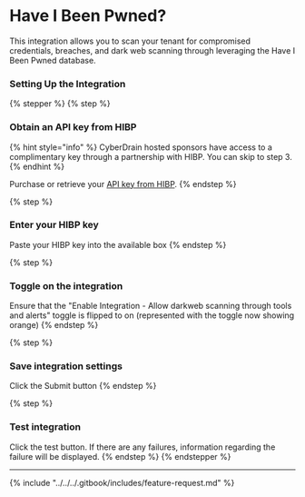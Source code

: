 # Have I Been Pwned?

This integration allows you to scan your tenant for compromised credentials, breaches, and dark web scanning through leveraging the Have I Been Pwned database.

### Setting Up the Integration

{% stepper %}
{% step %}
### Obtain an API key from HIBP

{% hint style="info" %}
CyberDrain hosted sponsors have access to a complimentary key through a partnership with HIBP. You can skip to step 3.
{% endhint %}

Purchase or retrieve your [API key from HIBP](https://haveibeenpwned.com/API/Key).
{% endstep %}

{% step %}
### Enter your HIBP key

Paste your HIBP key into the available box
{% endstep %}

{% step %}
### Toggle on the integration

Ensure that the "Enable Integration - Allow darkweb scanning through tools and alerts" toggle is flipped to on (represented with the toggle now showing orange)
{% endstep %}

{% step %}
### Save integration settings

Click the Submit button
{% endstep %}

{% step %}
### Test integration

Click the test button. If there are any failures, information regarding the failure will be displayed.
{% endstep %}
{% endstepper %}

***

{% include "../../../.gitbook/includes/feature-request.md" %}
